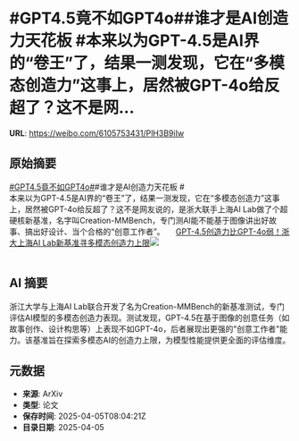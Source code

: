 # #GPT4.5竟不如GPT4o##谁才是AI创造力天花板 #本来以为GPT-4.5是AI界的“卷王”了，结果一测发现，它在“多模态创造力”这事上，居然被GPT-4o给反超了？这不是网...

**URL**: https://weibo.com/6105753431/PlH3B9iIw

## 原始摘要

<a href="https://m.weibo.cn/search?containerid=231522type%3D1%26t%3D10%26q%3D%23GPT4.5%E7%AB%9F%E4%B8%8D%E5%A6%82GPT4o%23&amp;extparam=%23GPT4.5%E7%AB%9F%E4%B8%8D%E5%A6%82GPT4o%23" data-hide=""><span class="surl-text">#GPT4.5竟不如GPT4o#</span></a>#谁才是AI创造力天花板 #<br>本来以为GPT-4.5是AI界的“卷王”了，结果一测发现，它在“多模态创造力”这事上，居然被GPT-4o给反超了？这不是网友说的，是浙大联手上海AI Lab做了个超硬核新基准，名字叫Creation-MMBench，专门测AI能不能基于图像讲出好故事、搞出好设计、当个合格的“创意工作者”。 <a href="https://weibo.com/ttarticle/p/show?id=2309405151704034443339" data-hide=""><span class="url-icon"><img style="width: 1rem;height: 1rem" src="https://h5.sinaimg.cn/upload/2015/09/25/3/timeline_card_small_article_default.png" referrerpolicy="no-referrer"></span><span class="surl-text">GPT-4.5创造力比GPT-4o弱！浙大上海AI Lab新基准寻多模态创造力上限</span></a><img style="" src="https://tvax3.sinaimg.cn/large/006Fd7o3gy1i04q24n7yfj30rs0fmdjr.jpg" referrerpolicy="no-referrer"><br><br>

## AI 摘要

浙江大学与上海AI Lab联合开发了名为Creation-MMBench的新基准测试，专门评估AI模型的多模态创造力表现。测试发现，GPT-4.5在基于图像的创意任务（如故事创作、设计构思等）上表现不如GPT-4o，后者展现出更强的"创意工作者"能力。该基准旨在探索多模态AI的创造力上限，为模型性能提供更全面的评估维度。

## 元数据

- **来源**: ArXiv
- **类型**: 论文
- **保存时间**: 2025-04-05T08:04:21Z
- **目录日期**: 2025-04-05
